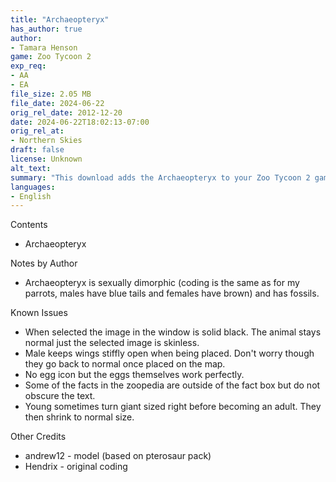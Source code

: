```yaml
---
title: "Archaeopteryx"
has_author: true
author: 
- Tamara Henson
game: Zoo Tycoon 2
exp_req: 
- AA
- EA
file_size: 2.05 MB
file_date: 2024-06-22
orig_rel_date: 2012-12-20
date: 2024-06-22T18:02:13-07:00
orig_rel_at: 
- Northern Skies
draft: false
license: Unknown
alt_text: 
summary: "This download adds the Archaeopteryx to your Zoo Tycoon 2 game."
languages:
- English
---
```



Contents


- Archaeopteryx


Notes by Author


-  Archaeopteryx is sexually dimorphic (coding is the same as for my parrots, males have blue tails and females have brown) and has fossils.


Known Issues


- When selected the image in the window is solid black. The animal stays normal just the selected image is skinless.
- Male keeps wings stiffly open when being placed. Don't worry though they go back to normal once placed on the map.
- No egg icon but the eggs themselves work perfectly. 
- Some of the facts in the zoopedia are outside of the fact box but do not obscure the text.
- Young sometimes turn giant sized right before becoming an adult. They then shrink to normal size.


Other Credits


- andrew12 - model (based on pterosaur pack)
- Hendrix - original coding